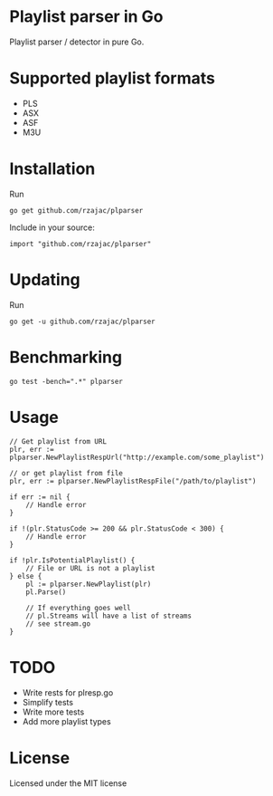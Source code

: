 # Playlist parser in Go

Playlist parser / detector in pure Go.


# Supported playlist formats

* PLS
* ASX
* ASF
* M3U

# Installation

Run

    go get github.com/rzajac/plparser

Include in your source:

    import "github.com/rzajac/plparser"

# Updating

Run

    go get -u github.com/rzajac/plparser

# Benchmarking

    go test -bench=".*" plparser

# Usage

	// Get playlist from URL
    plr, err := plparser.NewPlaylistRespUrl("http://example.com/some_playlist")

	// or get playlist from file
	plr, err := plparser.NewPlaylistRespFile("/path/to/playlist")

	if err := nil {
		// Handle error
	}

	if !(plr.StatusCode >= 200 && plr.StatusCode < 300) {
		// Handle error
	}

	if !plr.IsPotentialPlaylist() {
		// File or URL is not a playlist
	} else {
		pl := plparser.NewPlaylist(plr)
		pl.Parse()

		// If everything goes well
		// pl.Streams will have a list of streams
		// see stream.go
	}

# TODO

* Write rests for plresp.go
* Simplify tests
* Write more tests
* Add more playlist types

# License

Licensed under the MIT license

